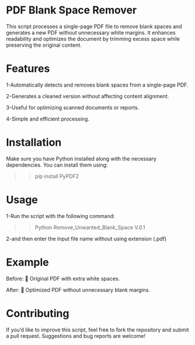 # PDF Blank Space Remover  
This script processes a single-page PDF file to remove blank spaces and generates a new PDF without unnecessary white margins. It enhances readability and optimizes the document by trimming excess space while preserving the original content.

# Features
1-Automatically detects and removes blank spaces from a single-page PDF.

2-Generates a cleaned version without affecting content alignment.

3-Useful for optimizing scanned documents or reports.

4-Simple and efficient processing.

# Installation
Make sure you have Python installed along with the necessary dependencies. You can install them using:
>> pip install PyPDF2

# Usage
1-Run the script with the following command:
>> Python Remove_Unwanted_Blank_Space V.0.1

2-and then enter the Input file name without using extension (.pdf)

# Example
Before:
📄 Original PDF with extra white spaces.

After:
📄 Optimized PDF without unnecessary blank margins.

# Contributing
If you’d like to improve this script, feel free to fork the repository and submit a pull request. Suggestions and bug reports are welcome!
